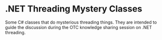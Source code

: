 # .NET Threading Mystery Classes #

Some C# classes that do mysterious threading things. They are intended to guide the discussion during the OTC knowledge sharing session on .NET threading.
